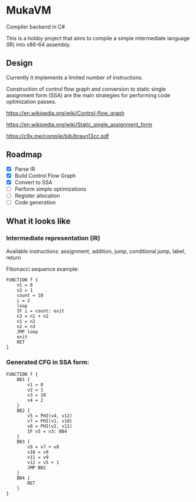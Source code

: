 # MukaVM

Compiler backend in C#

This is a hobby project that aims to compile a simple intermediate language (IR) into x86-64 assembly.

## Design

Currently it implements a limited number of instructions.

Construction of control flow graph and conversion to static single assignment form (SSA) are the main strategies for performing code optimization passes.

https://en.wikipedia.org/wiki/Control-flow_graph

https://en.wikipedia.org/wiki/Static_single_assignment_form

https://c9x.me/compile/bib/braun13cc.pdf

## Roadmap

- [x] Parse IR
- [x] Build Control Flow Graph
- [x] Convert to SSA
- [ ] Perform simple optimizations
- [ ] Register allocation
- [ ] Code generation

## What it looks like

### Intermediate representation (IR)

Available instructions: assignment, addition, jump, conditional jump, label, return

Fibonacci sequence example:

```
FUNCTION f {
    n1 = 0
    n2 = 1
    count = 10
    i = 2
    loop
    IF i = count: exit
    n3 = n1 + n2
    n1 = n2
    n2 = n3
    JMP loop
    exit
    RET
}
```

### Generated CFG in SSA form:

```
FUNCTION f {
    BB1 {
        v1 = 0
        v2 = 1
        v3 = 10
        v4 = 2
    }
    BB2 {
        v5 = PHI(v4, v12)
        v7 = PHI(v1, v10)
        v8 = PHI(v2, v11)
        IF v5 = v3: BB4
    }
    BB3 {
        v9 = v7 + v8
        v10 = v8
        v11 = v9
        v12 = v5 + 1
        JMP BB2
    }
    BB4 {
        RET
    }
}
```
